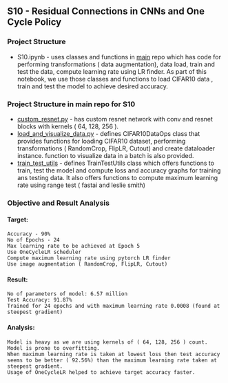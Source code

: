 ## S10 - Residual Connections in CNNs and One Cycle Policy

### Project Structure
* S10.ipynb - uses classes and functions in [main](https://github.com/das91t70/TSAIV2Main) repo which has code for performing transformations ( data augmentation), data load, train and test the data, compute learning rate using LR finder. As part of this notebook, we use those classes and functions to load CIFAR10 data , train and test the model to achieve desired accuracy.

### Project Structure in main repo for S10
* [custom_resnet.py](https://github.com/das91t70/TSAIV2Main/blob/main/S10/custom_resnet.py) - has custom resnet network with conv and resnet blocks with kernels ( 64, 128, 256 ).
* [load_and_visualize_data.py](https://github.com/das91t70/TSAIV2Main/blob/main/S10/load_and_visualize_data.py) - defines CIFAR10DataOps class that provides functions for loading CIFAR10 dataset, performing transformations ( RandomCrop, FlipLR, Cutout) and create dataloader instance. function to visualize data in a batch is also provided.
* [train_test_utils](https://github.com/das91t70/TSAIV2Main/blob/main/S10/train_test_utils.py) - defines TrainTestUtils class which offers functions to train, test the model and compute loss and accuracy graphs for training ans testing data. It also offers functions to compute maximum learning rate using range test ( fastai and leslie smith)

### Objective and Result Analysis

#### Target:
    Accuracy - 90%
    No of Epochs - 24
    Max learning rate to be achieved at Epoch 5
    Use OneCycleLR scheduler
    Compute maximum learning rate using pytorch LR finder
    Use image augmentation ( RandomCrop, FlipLR, Cutout)

#### Result:
    No of parameters of model: 6.57 million
    Test Accuracy: 91.87%
    Trained for 24 epochs and with maximum learning rate 0.0008 (found at steepest gradient)

#### Analysis:

    Model is heavy as we are using kernels of ( 64, 128, 256 ) count. 
    Model is prone to overfitting.
    When maximum learning rate is taken at lowest loss then test accuracy seems to be better ( 92.56%) than the maximum learning rate taken at steepest gradient.
    Usage of OneCycleLR helped to achieve target accuracy faster.

